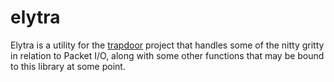 elytra
=======
Elytra is a utility for the [trapdoor](http://github.com/CalmBit/trapdoor) project that handles
some of the nitty gritty in relation to Packet I/O, along with some other functions that may be bound
to this library at some point.